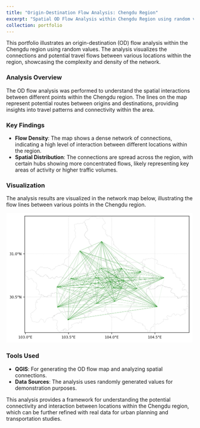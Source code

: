 ```yaml
---
title: "Origin-Destination Flow Analysis: Chengdu Region"
excerpt: "Spatial OD Flow Analysis within Chengdu Region using random values <br/><img src='/images/ODflow.png'>"
collection: portfolio
---
```


This portfolio illustrates an origin-destination (OD) flow analysis within the Chengdu region using random values. The analysis visualizes the connections and potential travel flows between various locations within the region, showcasing the complexity and density of the network.

### Analysis Overview
The OD flow analysis was performed to understand the spatial interactions between different points within the Chengdu region. The lines on the map represent potential routes between origins and destinations, providing insights into travel patterns and connectivity within the area.

### Key Findings
- **Flow Density**: The map shows a dense network of connections, indicating a high level of interaction between different locations within the region.
- **Spatial Distribution**: The connections are spread across the region, with certain hubs showing more concentrated flows, likely representing key areas of activity or higher traffic volumes.

### Visualization
The analysis results are visualized in the network map below, illustrating the flow lines between various points in the Chengdu region.

<img src='/images/ODflow.png' alt='OD Flow Analysis' width='500'/>

### Tools Used
- **QGIS**: For generating the OD flow map and analyzing spatial connections.
- **Data Sources**: The analysis uses randomly generated values for demonstration purposes.

This analysis provides a framework for understanding the potential connectivity and interaction between locations within the Chengdu region, which can be further refined with real data for urban planning and transportation studies.
